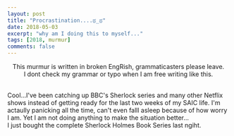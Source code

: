 ```yaml
---
layout: post
title: "Procrastination....ಥ_ಥ"
date: 2018-05-03
excerpt: "why am I doing this to myself..."
tags: [2018, murmur]
comments: false
---
```


<center> This murmur is written in broken EngRish, grammaticasters please leave. </center>
<center> I dont check my grammar or typo when I am free writing like this. </center>
<br>


Cool...I've been catching up BBC's Sherlock series and many other Netflix shows instead of getting ready for the last two weeks of my SAIC life.  I'm actaully panicking all the time, can't even falll asleep because of how worry I am.  Yet I am not doing anything to make the situation better...
<br>
I just bought the complete Sherlock Holmes Book Series last ngiht. 
